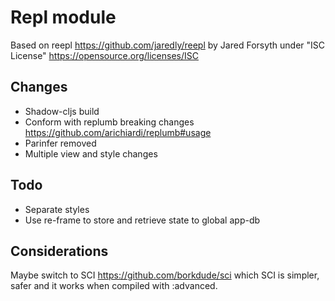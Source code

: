 # Repl module

Based on reepl https://github.com/jaredly/reepl by Jared Forsyth under "ISC License" https://opensource.org/licenses/ISC

## Changes

- Shadow-cljs build
- Conform with replumb breaking changes https://github.com/arichiardi/replumb#usage
- Parinfer removed
- Multiple view and style changes

## Todo

- Separate styles
- Use re-frame to store and retrieve state to global app-db

## Considerations

Maybe switch to SCI https://github.com/borkdude/sci which SCI is simpler, safer and it works when compiled with :advanced.
